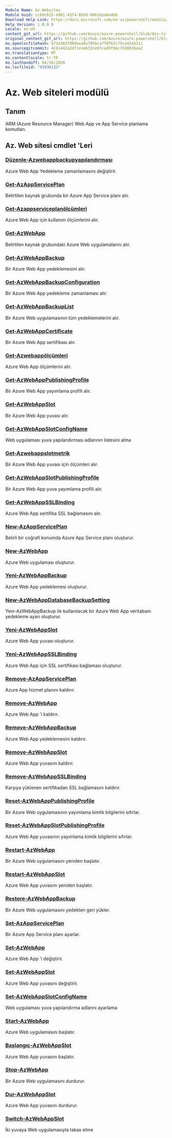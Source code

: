 ```yaml
---
Module Name: Az.Websites
Module Guid: cc69c625-e961-43f4-8b50-0061eba6e4b6
Download Help Link: https://docs.microsoft.com/en-us/powershell/module/Az.websites
Help Version: 1.0.0.0
Locale: en-US
content_git_url: https://github.com/Azure/azure-powershell/blob/Azs-tzl/src/Websites/Websites/help/Az.Websites.md
original_content_git_url: https://github.com/Azure/azure-powershell/blob/Azs-tzl/src/Websites/Websites/help/Az.Websites.md
ms.openlocfilehash: b73e3037869eea0a705bca7f0f62c75ca42eb31c
ms.sourcegitcommit: 4c61442a2df1cee633ce93cad9f6bc793803baa2
ms.translationtype: MT
ms.contentlocale: tr-TR
ms.lasthandoff: 04/16/2020
ms.locfileid: "93936133"
---
```

# Az. Web siteleri modülü
## Tanım
ARM (Azure Resource Manager) Web App ve App Service planlama komutları.

## Az. Web sitesi cmdlet 'Leri
### [Düzenle-Azwebappbackupyapılandırması](Edit-AzWebAppBackupConfiguration.md)
Azure Web App Yedekleme zamanlamasını değiştirir.

### [Get-AzAppServicePlan](Get-AzAppServicePlan.md)
Belirtilen kaynak grubunda bir Azure App Service planı alır.

### [Get-Azappserviceplanölçümleri](Get-AzAppServicePlanMetrics.md)
Azure Web App için kullanım ölçümlerini alır.

### [Get-AzWebApp](Get-AzWebApp.md)
Belirtilen kaynak grubundaki Azure Web uygulamalarını alır.

### [Get-AzWebAppBackup](Get-AzWebAppBackup.md)
Bir Azure Web App yedeklemesini alır.

### [Get-AzWebAppBackupConfiguration](Get-AzWebAppBackupConfiguration.md)
Bir Azure Web App yedekleme zamanlaması alır.

### [Get-AzWebAppBackupList](Get-AzWebAppBackupList.md)
Bir Azure Web uygulamasının tüm yedeklemelerini alır.

### [Get-AzWebAppCertificate](Get-AzWebAppCertificate.md)
Bir Azure Web App sertifikası alır.

### [Get-Azwebappölçümleri](Get-AzWebAppMetrics.md)
Azure Web App ölçümlerini alır.

### [Get-AzWebAppPublishingProfile](Get-AzWebAppPublishingProfile.md)
Bir Azure Web App yayımlama profili alır.

### [Get-AzWebAppSlot](Get-AzWebAppSlot.md)
Bir Azure Web App yuvası alır.

### [Get-AzWebAppSlotConfigName](Get-AzWebAppSlotConfigName.md)
Web uygulaması yuva yapılandırması adlarının listesini alma

### [Get-Azwebappslotmetrik](Get-AzWebAppSlotMetrics.md)
Bir Azure Web App yuvası için ölçümleri alır.

### [Get-AzWebAppSlotPublishingProfile](Get-AzWebAppSlotPublishingProfile.md)
Bir Azure Web App yuva yayımlama profili alır.

### [Get-AzWebAppSSLBinding](Get-AzWebAppSSLBinding.md)
Azure Web App sertifika SSL bağlamasını alır.

### [New-AzAppServicePlan](New-AzAppServicePlan.md)
Belirli bir coğrafi konumda Azure App Service planı oluşturur.

### [New-AzWebApp](New-AzWebApp.md)
Azure Web uygulaması oluşturur.

### [Yeni-AzWebAppBackup](New-AzWebAppBackup.md)
Azure Web App yedeklemesi oluşturur.

### [New-AzWebAppDatabaseBackupSetting](New-AzWebAppDatabaseBackupSetting.md)
Yeni-AzWebAppBackup ile kullanılacak bir Azure Web App veritabanı yedekleme ayarı oluşturur.

### [Yeni-AzWebAppSlot](New-AzWebAppSlot.md)
Azure Web App yuvası oluşturur.

### [Yeni-AzWebAppSSLBinding](New-AzWebAppSSLBinding.md)
Azure Web App için SSL sertifikası bağlaması oluşturur.

### [Remove-AzAppServicePlan](Remove-AzAppServicePlan.md)
Azure App hizmet planını kaldırır.

### [Remove-AzWebApp](Remove-AzWebApp.md)
Azure Web App 'i kaldırır.

### [Remove-AzWebAppBackup](Remove-AzWebAppBackup.md)
Azure Web App yedeklemesini kaldırır.

### [Remove-AzWebAppSlot](Remove-AzWebAppSlot.md)
Azure Web App yuvasını kaldırır.

### [Remove-AzWebAppSSLBinding](Remove-AzWebAppSSLBinding.md)
Karşıya yüklenen sertifikadan SSL bağlamasını kaldırır.

### [Reset-AzWebAppPublishingProfile](Reset-AzWebAppPublishingProfile.md)
Bir Azure Web uygulamasının yayımlama kimlik bilgilerini sıfırlar.

### [Reset-AzWebAppSlotPublishingProfile](Reset-AzWebAppSlotPublishingProfile.md)
Azure Web App yuvasının yayımlama kimlik bilgilerini sıfırlar.

### [Restart-AzWebApp](Restart-AzWebApp.md)
Bir Azure Web uygulamasını yeniden başlatır.

### [Restart-AzWebAppSlot](Restart-AzWebAppSlot.md)
Azure Web App yuvasını yeniden başlatır.

### [Restore-AzWebAppBackup](Restore-AzWebAppBackup.md)
Bir Azure Web uygulamasını yedekten geri yükler.

### [Set-AzAppServicePlan](Set-AzAppServicePlan.md)
Bir Azure App Service planı ayarlar.

### [Set-AzWebApp](Set-AzWebApp.md)
Azure Web App 'i değiştirir.

### [Set-AzWebAppSlot](Set-AzWebAppSlot.md)
Azure Web App yuvasını değiştirir.

### [Set-AzWebAppSlotConfigName](Set-AzWebAppSlotConfigName.md)
Web uygulaması yuva yapılandırma adlarını ayarlama

### [Start-AzWebApp](Start-AzWebApp.md)
Azure Web uygulamasını başlatır.

### [Başlangıç-AzWebAppSlot](Start-AzWebAppSlot.md)
Azure Web App yuvasını başlatır.

### [Stop-AzWebApp](Stop-AzWebApp.md)
Bir Azure Web uygulamasını durdurur.

### [Dur-AzWebAppSlot](Stop-AzWebAppSlot.md)
Azure Web App yuvasını durdurur.

### [Switch-AzWebAppSlot](Switch-AzWebAppSlot.md)
İki yuvaya Web uygulamasıyla takas etme

